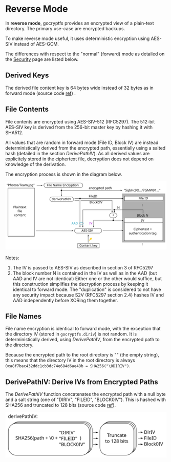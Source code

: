 Reverse Mode
============

In **reverse mode**, gocryptfs provides an encrypted view of a
plain-text directory. The primary use-case are encrypted backups.

To make reverse mode useful, it uses deterministic encryption using
AES-SIV instead of AES-GCM.

The differences with respect to the "normal" (forward) mode as detailed
on the [Security](security) page are listed below.

Derived Keys
------------

The derived file content key is 64 bytes wide instead of 32 bytes
as in forward mode
(source code [ref](https://github.com/rfjakob/gocryptfs/blob/f0e29d9b90b63d5fbe4164161ecb0e1035bb4af4/internal/cryptocore/cryptocore.go#L111))
.

File Contents
-------------

File contents are encrypted using AES-SIV-512 (RFC5297). The 512-bit
AES-SIV key is derived from the 256-bit master key by hashing it with
SHA512.

All values that are random in forward mode (File ID, Block IV)
are instead deterministically derived from the encrypted path, 
essentially using a salted hash (detailed in the section *DerivePathIV*).
As all derived values are explicitely stored in the ciphertext file,
decryption does not depend on knowledge of the derivation.

The encryption process is shown in the diagram below.

![](img/reverse-file-content-encryption.svg)

Notes:

1. The IV is passed to AES-SIV as described in section 3 of RFC5297
2. The block number N is contained in the IV as well as in the AAD
   (but AAD and IV are not identical)
   Either one or the other would suffice, but this construction simplifies
   the decryption process by keeping it identical to forward mode.
   The "duplication" is considered to not have
   any security impact because S2V (RFC5297 section 2.4) hashes IV and
   AAD independently before XORing them together.

File Names
----------

File name encryption is identical to forward mode, with the exception
that the directory IV (stored in `gocryptfs.diriv`) is not random.
It is deterministically derived, using *DerivePathIV*, from the encrypted
path to the directory.

Because the encrypted path to the root directory is "" (the empty string),
this means that the directory IV in the root directory is always
`0xa8f7bac432ddc1cb3dc74e684d6ae48b = SHA256("\0DIRIV")`.

DerivePathIV: Derive IVs from Encrypted Paths
----------------------------------------------

The *DerivePathIV* function concatenates the encrypted path with a null byte and a
salt string (one of "DIRIV", "FILEID", "BLOCK0IV"). This is
hashed with SHA256 and truncated to 128 bits (source code
[ref](https://github.com/rfjakob/gocryptfs/blob/f0e29d9b90b63d5fbe4164161ecb0e1035bb4af4/internal/pathiv/pathiv.go#L26)).

![](img/reverse-derivePathIV.svg)
